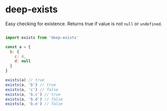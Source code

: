 # deep-exists

Easy checking for existence. Returns true if value is not `null` or `undefined`.

```javascript

import exists from 'deep-exists'

const a = {
  b: {
    c: 4,
    d: null
  }
}

exists(a) // true
exists(a, 'b') // true
exists(a, 'c') // false
exists(a, 'b.c') // true
exists(a, 'b.d') // false
exists(a, 'b.e') // false

```
